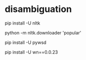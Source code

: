 # disambiguation

pip install -U nltk

python -m nltk.downloader 'popular'

pip install -U pywsd

pip install -U wn==0.0.23
